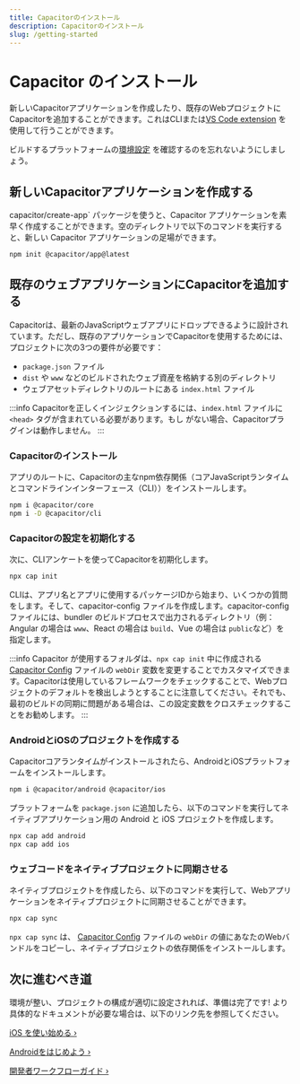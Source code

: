 ```yaml
---
title: Capacitorのインストール
description: Capacitorのインストール
slug: /getting-started
---
```


# Capacitor のインストール

新しいCapacitorアプリケーションを作成したり、既存のWebプロジェクトにCapacitorを追加することができます。これはCLIまたは[VS Code extension](vscode/getting-started) を使用して行うことができます。

ビルドするプラットフォームの[環境設定](/main/getting-started/environment-setup.md) を確認するのを忘れないようにしましょう。

## 新しいCapacitorアプリケーションを作成する

capacitor/create-app` パッケージを使うと、Capacitor アプリケーションを素早く作成することができます。空のディレクトリで以下のコマンドを実行すると、新しい Capacitor アプリケーションの足場ができます。

```bash
npm init @capacitor/app@latest
```

## 既存のウェブアプリケーションにCapacitorを追加する

Capacitorは、最新のJavaScriptウェブアプリにドロップできるように設計されています。ただし、既存のアプリケーションでCapacitorを使用するためには、プロジェクトに次の3つの要件が必要です：

- `package.json` ファイル
- `dist` や `www` などのビルドされたウェブ資産を格納する別のディレクトリ
- ウェブアセットディレクトリのルートにある `index.html` ファイル

:::info
Capacitorを正しくインジェクションするには、`index.html` ファイルに `<head>` タグが含まれている必要があります。もし
がない場合、Capacitorプラグインは動作しません。
:::

### Capacitorのインストール

アプリのルートに、Capacitorの主なnpm依存関係（コアJavaScriptランタイムとコマンドラインインターフェース（CLI））をインストールします。

```bash
npm i @capacitor/core
npm i -D @capacitor/cli
```

### Capacitorの設定を初期化する

次に、CLIアンケートを使ってCapacitorを初期化します。

```bash
npx cap init
```

CLIは、アプリ名とアプリに使用するパッケージIDから始まり、いくつかの質問をします。そして、capacitor-config ファイルを作成します。capacitor-config ファイルには、bundler のビルドプロセスで出力されるディレクトリ（例：Angular の場合は `www`、React の場合は `build`、Vue の場合は `public`など）を指定します。

:::info
Capacitor が使用するフォルダは、`npx cap init` 中に作成される [Capacitor Config](/docs/config) ファイルの `webDir` 変数を変更することでカスタマイズできます。Capacitorは使用しているフレームワークをチェックすることで、Webプロジェクトのデフォルトを検出しようとすることに注意してください。それでも、最初のビルドの同期に問題がある場合は、この設定変数をクロスチェックすることをお勧めします。
:::

### AndroidとiOSのプロジェクトを作成する

Capacitorコアランタイムがインストールされたら、AndroidとiOSプラットフォームをインストールします。

```bash
npm i @capacitor/android @capacitor/ios
```

プラットフォームを `package.json` に追加したら、以下のコマンドを実行してネイティブアプリケーション用の Android と iOS プロジェクトを作成します。

```bash
npx cap add android
npx cap add ios
```

### ウェブコードをネイティブプロジェクトに同期させる

ネイティブプロジェクトを作成したら、以下のコマンドを実行して、Webアプリケーションをネイティブプロジェクトに同期させることができます。

```bash
npx cap sync
```

`npx cap sync` は、 [Capacitor Config](/docs/config) ファイルの `webDir` の値にあなたのWebバンドルをコピーし、ネイティブプロジェクトの依存関係をインストールします。

## 次に進むべき道

環境が整い、プロジェクトの構成が適切に設定されれば、準備は完了です! より具体的なドキュメントが必要な場合は、以下のリンク先を参照してください。

[iOS を使い始める &#8250;](/main/ios/index.md)

[Androidをはじめよう &#8250;](/main/android/index.md)

[開発者ワークフローガイド &#8250;](/main/basics/workflow.md)

